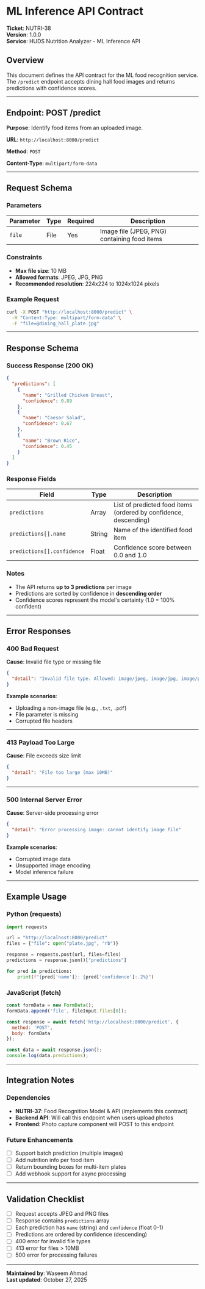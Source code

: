 # ML Inference API Contract

**Ticket**: NUTRI-38  
**Version**: 1.0.0  
**Service**: HUDS Nutrition Analyzer - ML Inference API

## Overview

This document defines the API contract for the ML food recognition service. The `/predict` endpoint accepts dining hall food images and returns predictions with confidence scores.

---

## Endpoint: POST /predict

**Purpose**: Identify food items from an uploaded image.

**URL**: `http://localhost:8000/predict`

**Method**: `POST`

**Content-Type**: `multipart/form-data`

---

## Request Schema

### Parameters

| Parameter | Type | Required | Description |
|-----------|------|----------|-------------|
| `file` | File | Yes | Image file (JPEG, PNG) containing food items |

### Constraints

- **Max file size**: 10 MB
- **Allowed formats**: JPEG, JPG, PNG
- **Recommended resolution**: 224x224 to 1024x1024 pixels

### Example Request

```bash
curl -X POST "http://localhost:8000/predict" \
  -H "Content-Type: multipart/form-data" \
  -F "file=@dining_hall_plate.jpg"
```

---

## Response Schema

### Success Response (200 OK)

```json
{
  "predictions": [
    {
      "name": "Grilled Chicken Breast",
      "confidence": 0.89
    },
    {
      "name": "Caesar Salad",
      "confidence": 0.67
    },
    {
      "name": "Brown Rice",
      "confidence": 0.45
    }
  ]
}
```

### Response Fields

| Field | Type | Description |
|-------|------|-------------|
| `predictions` | Array | List of predicted food items (ordered by confidence, descending) |
| `predictions[].name` | String | Name of the identified food item |
| `predictions[].confidence` | Float | Confidence score between 0.0 and 1.0 |

### Notes

- The API returns **up to 3 predictions** per image
- Predictions are sorted by confidence in **descending order**
- Confidence scores represent the model's certainty (1.0 = 100% confident)

---

## Error Responses

### 400 Bad Request

**Cause**: Invalid file type or missing file

```json
{
  "detail": "Invalid file type. Allowed: image/jpeg, image/jpg, image/png"
}
```

**Example scenarios**:
- Uploading a non-image file (e.g., `.txt`, `.pdf`)
- File parameter is missing
- Corrupted file headers

---

### 413 Payload Too Large

**Cause**: File exceeds size limit

```json
{
  "detail": "File too large (max 10MB)"
}
```

---

### 500 Internal Server Error

**Cause**: Server-side processing error

```json
{
  "detail": "Error processing image: cannot identify image file"
}
```

**Example scenarios**:
- Corrupted image data
- Unsupported image encoding
- Model inference failure

---

## Example Usage

### Python (requests)

```python
import requests

url = "http://localhost:8000/predict"
files = {"file": open("plate.jpg", "rb")}

response = requests.post(url, files=files)
predictions = response.json()["predictions"]

for pred in predictions:
    print(f"{pred['name']}: {pred['confidence']:.2%}")
```

### JavaScript (fetch)

```javascript
const formData = new FormData();
formData.append('file', fileInput.files[0]);

const response = await fetch('http://localhost:8000/predict', {
  method: 'POST',
  body: formData
});

const data = await response.json();
console.log(data.predictions);
```

---

## Integration Notes

### Dependencies

- **NUTRI-37**: Food Recognition Model & API (implements this contract)
- **Backend API**: Will call this endpoint when users upload photos
- **Frontend**: Photo capture component will POST to this endpoint

### Future Enhancements

- [ ] Support batch prediction (multiple images)
- [ ] Add nutrition info per food item
- [ ] Return bounding boxes for multi-item plates
- [ ] Add webhook support for async processing

---

## Validation Checklist

- [ ] Request accepts JPEG and PNG files
- [ ] Response contains `predictions` array
- [ ] Each prediction has `name` (string) and `confidence` (float 0-1)
- [ ] Predictions are ordered by confidence (descending)
- [ ] 400 error for invalid file types
- [ ] 413 error for files > 10MB
- [ ] 500 error for processing failures

---

**Maintained by**: Waseem Ahmad  
**Last updated**: October 27, 2025

